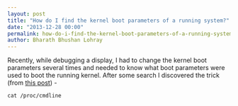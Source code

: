 ```yaml
---
layout: post
title: "How do I find the kernel boot parameters of a running system?"
date: "2013-12-28 00:00"
permalink: how-do-i-find-the-kernel-boot-parameters-of-a-running-system
author: Bharath Bhushan Lohray
---
```


Recently, while debugging a display, I had to change the kernel boot parameters several times and needed to know what boot parameters were used to boot the running kernel. After some search I discovered the trick (from [this post](http://askubuntu.com/questions/32654/how-do-i-find-the-boot-parameters-used-by-the-running-kernel)) -

```
cat /proc/cmdline
```
